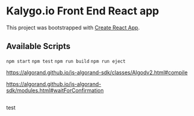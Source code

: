 # Kalygo.io Front End React app

This project was bootstrapped with [Create React App](https://github.com/facebook/create-react-app).

## Available Scripts
`npm start`
`npm test`
`npm run build`
`npm run eject`

https://algorand.github.io/js-algorand-sdk/classes/Algodv2.html#compile

https://algorand.github.io/js-algorand-sdk/modules.html#waitForConfirmation

##

test